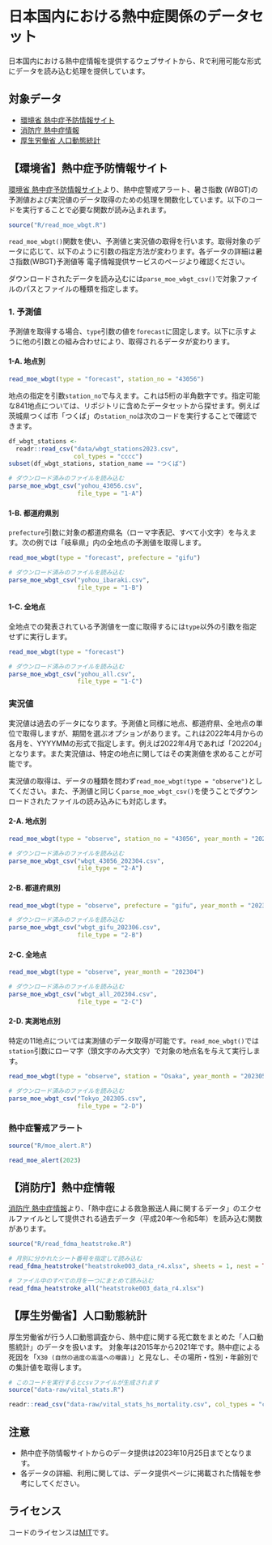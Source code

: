 日本国内における熱中症関係のデータセット
=================

日本国内における熱中症情報を提供するウェブサイトから、Rで利用可能な形式にデータを読み込む処理を提供しています。

## 対象データ

- [環境省 熱中症予防情報サイト](#環境省熱中症予防情報サイト)
- [消防庁 熱中症情報](#消防庁熱中症情報)
- [厚生労働省 人口動態統計](#厚生労働省人口動態統計)

## 【環境省】熱中症予防情報サイト

[環境省 熱中症予防情報サイト](https://www.wbgt.env.go.jp/)より、熱中症警戒アラート、暑さ指数 (WBGT)の予測値および実況値のデータ取得のための処理を関数化しています。以下のコードを実行することで必要な関数が読み込まれます。

```r
source("R/read_moe_wbgt.R")
```

`read_moe_wbgt()`関数を使い、予測値と実況値の取得を行います。取得対象のデータに応じて、以下のように引数の指定方法が変わります。各データの詳細は暑さ指数(WBGT)予測値等 電子情報提供サービスのページより確認ください。

ダウンロードされたデータを読み込むには`parse_moe_wbgt_csv()`で対象ファイルのパスとファイルの種類を指定します。

### 1. 予測値

予測値を取得する場合、`type`引数の値を`forecast`に固定します。以下に示すように他の引数との組み合わせにより、取得されるデータが変わります。

#### 1-A. 地点別

```r
read_moe_wbgt(type = "forecast", station_no = "43056")
```

地点の指定を引数`station_no`で与えます。これは5桁の半角数字です。指定可能な841地点については、リポジトリに含めたデータセットから探せます。例えば茨城県つくば市「つくば」の`station_no`は次のコードを実行することで確認できます。

```r
df_wbgt_stations <- 
  readr::read_csv("data/wbgt_stations2023.csv",
                  col_types = "cccc")
subset(df_wbgt_stations, station_name == "つくば")
```

```r
# ダウンロード済みのファイルを読み込む
parse_moe_wbgt_csv("yohou_43056.csv",
                   file_type = "1-A")
```

#### 1-B. 都道府県別

`prefecture`引数に対象の都道府県名（ローマ字表記、すべて小文字）を与えます。次の例では「岐阜県」内の全地点の予測値を取得します。

```r
read_moe_wbgt(type = "forecast", prefecture = "gifu")
```

```r
# ダウンロード済みのファイルを読み込む
parse_moe_wbgt_csv("yohou_ibaraki.csv",
                   file_type = "1-B")
```

#### 1-C. 全地点

全地点での発表されている予測値を一度に取得するには`type`以外の引数を指定せずに実行します。

```r
read_moe_wbgt(type = "forecast")
```

```r
# ダウンロード済みのファイルを読み込む
parse_moe_wbgt_csv("yohou_all.csv",
                   file_type = "1-C")
```

### 実況値

実況値は過去のデータになります。予測値と同様に地点、都道府県、全地点の単位で取得しますが、期間を選ぶオプションがあります。これは2022年4月からの各月を、YYYYMMの形式で指定します。例えば2022年4月であれば「202204」となります。また実況値は、特定の地点に関してはその実測値を求めることが可能です。

実況値の取得は、データの種類を問わず`read_moe_wbgt(type = "observe")`としてください。また、予測値と同じく`parse_moe_wbgt_csv()`を使うことでダウンロードされたファイルの読み込みにも対応します。

#### 2-A. 地点別

```r
read_moe_wbgt(type = "observe", station_no = "43056", year_month = "202304")
```

```r
# ダウンロード済みのファイルを読み込む
parse_moe_wbgt_csv("wbgt_43056_202304.csv",
                   file_type = "2-A")
```


#### 2-B. 都道府県別

```r
read_moe_wbgt(type = "observe", prefecture = "gifu", year_month = "202306")
```

```r
# ダウンロード済みのファイルを読み込む
parse_moe_wbgt_csv("wbgt_gifu_202306.csv",
                   file_type = "2-B")
```

#### 2-C. 全地点

```r
read_moe_wbgt(type = "observe", year_month = "202304")
```

```r
# ダウンロード済みのファイルを読み込む
parse_moe_wbgt_csv("wbgt_all_202304.csv",
                   file_type = "2-C")
```

#### 2-D. 実測地点別

特定の11地点については実測値のデータ取得が可能です。`read_moe_wbgt()`では`station`引数にローマ字（頭文字のみ大文字）で対象の地点名を与えて実行します。

```r
read_moe_wbgt(type = "observe", station = "Osaka", year_month = "202305")
```

```r
# ダウンロード済みのファイルを読み込む
parse_moe_wbgt_csv("Tokyo_202305.csv",
                   file_type = "2-D")
```

### 熱中症警戒アラート

```r
source("R/moe_alert.R")
```

```r
read_moe_alert(2023)
```

## 【消防庁】熱中症情報

[消防庁 熱中症情報](https://www.fdma.go.jp/disaster/heatstroke/post3.html)より、「熱中症による救急搬送人員に関するデータ」のエクセルファイルとして提供される過去データ（平成20年～令和5年）を読み込む関数があります。

```r
source("R/read_fdma_heatstroke.R")
```

```r
# 月別に分かれたシート番号を指定して読み込む
read_fdma_heatstroke("heatstroke003_data_r4.xlsx", sheets = 1, nest = TRUE)

# ファイル中のすべての月を一つにまとめて読み込む
read_fdma_heatstroke_all("heatstroke003_data_r4.xlsx")
```

## 【厚生労働省】人口動態統計

厚生労働省が行う人口動態調査から、熱中症に関する死亡数をまとめた「人口動態統計」のデータを扱います。
対象年は2015年から2021年です。熱中症による死因を「`X30 (自然の過度の高温への曝露)`」と見なし、その場所・性別・年齢別での集計値を取得します。

```r
# このコードを実行するとcsvファイルが生成されます
source("data-raw/vital_stats.R")
```

```r
readr::read_csv("data-raw/vital_stats_hs_mortality.csv", col_types = "cccii")
```

## 注意

- 熱中症予防情報サイトからのデータ提供は2023年10月25日までとなります。
- 各データの詳細、利用に関しては、データ提供ページに掲載された情報を参考にしてください。

## ライセンス

コードのライセンスは[MIT](https://choosealicense.com/licenses/mit/)です。
